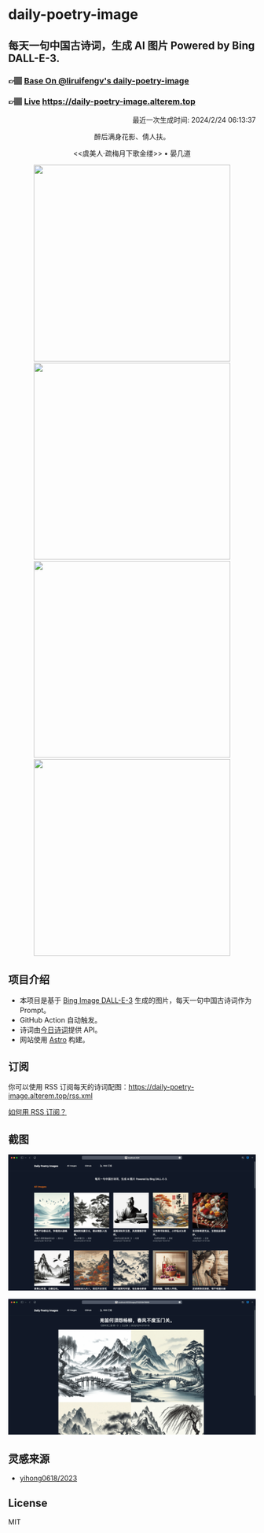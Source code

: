 
# daily-poetry-image

## 每天一句中国古诗词，生成 AI 图片 Powered by Bing DALL-E-3.

### 👉🏽 [Base On @liruifengv's daily-poetry-image](https://github.com/liruifengv/daily-poetry-image)

### 👉🏽 [Live](https://daily-poetry-image.alterem.top/) https://daily-poetry-image.alterem.top

<p align="right">
  最近一次生成时间: 2024/2/24 06:13:37
</p>
<p align="center">
醉后满身花影、倩人扶。
</p>
<p align="center">
<<虞美人·疏梅月下歌金缕>> • 晏几道
</p>
<p align="center">
<img src="https://tse1.mm.bing.net/th/id/OIG3.sb0F7555bW_h2VkOlnpE" height="400" width="400" />
<img src="https://tse1.mm.bing.net/th/id/OIG3.9G1ypah6B.k8Ts_5eMNA" height="400" width="400" />
<img src="https://tse2.mm.bing.net/th/id/OIG3.RhKaOLw_Nj0IDASXh23p" height="400" width="400" />
<img src="https://tse4.mm.bing.net/th/id/OIG3.fSITyXlJ55PXRpblGYwQ" height="400" width="400" />
</p>

## 项目介绍

-   本项目是基于 [Bing Image DALL-E-3](https://www.bing.com/images/create) 生成的图片，每天一句中国古诗词作为 Prompt。
-   GitHub Action 自动触发。
-   诗词由[今日诗词](https://www.jinrishici.com/)提供 API。
-   网站使用 [Astro](https://astro.build) 构建。

## 订阅

你可以使用 RSS 订阅每天的诗词配图：https://daily-poetry-image.alterem.top/rss.xml

[如何用 RSS 订阅？](https://zhuanlan.zhihu.com/p/55026716)

## 截图

![图片列表](./screenshots/Snipaste_2023-12-28_21-00-26.png)

![图片详情](./screenshots/Snipaste_2023-12-28_21-00-53.png)

## 灵感来源

-   [yihong0618/2023](https://github.com/yihong0618/2023)

## License

MIT

